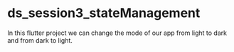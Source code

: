 # ds_session3_stateManagement
In this flutter project we can change the mode of our app from light to dark and from dark to light.
